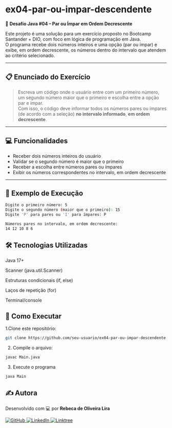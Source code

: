 # ex04-par-ou-impar-descendente

🔢 **Desafio Java #04 – Par ou Ímpar em Ordem Decrescente**

Este projeto é uma solução para um exercício proposto no Bootcamp Santander + DIO, com foco em lógica de programação em Java.  
O programa recebe dois números inteiros e uma opção (par ou ímpar) e exibe, em ordem decrescente, os números dentro do intervalo que atendem ao critério selecionado.

---

## 📋 Enunciado do Exercício

> Escreva um código onde o usuário entre com um primeiro número, um segundo número maior que o primeiro e escolha entre a opção par e ímpar.  
> Com isso, o código deve informar todos os números pares ou ímpares (de acordo com a seleção) **no intervalo informado**, **em ordem decrescente**.

---

## 💻 Funcionalidades

- Receber dois números inteiros do usuário
- Validar se o segundo número é maior que o primeiro
- Receber a escolha entre números pares ou ímpares
- Exibir os números correspondentes no intervalo, em ordem decrescente

---

## 📌 Exemplo de Execução

```bash
Digite o primeiro número: 5
Digite o segundo número (maior que o primeiro): 15
Digite 'P' para pares ou 'I' para ímpares: P

Números pares no intervalo, em ordem decrescente:
14 12 10 8 6
```

## 🛠 Tecnologias Utilizadas
Java 17+

Scanner (java.util.Scanner)

Estruturas condicionais (if, else)

Laços de repetição (for)

Terminal/console

## 🚀 Como Executar

1.Clone este repositório:

```bash
git clone https://github.com/seu-usuario/ex04-par-ou-impar-descendente.git
```

2. Compile o arquivo:
```bash
javac Main.java
```

3. Execute o programa
```bash
java Main
```
## ✍️ Autora

Desenvolvido com 💻 por **Rebeca de Oliveira Lira**

<div align="left">
  <a href="https://github.com/becaliraa" target="_blank">
    <img alt="GitHub" src="https://img.shields.io/badge/GitHub-000?style=for-the-badge&logo=github&logoColor=white"/>
  </a>
  <a href="https://www.linkedin.com/in/becalira/" target="_blank">
    <img alt="LinkedIn" src="https://img.shields.io/badge/LinkedIn-0077B5?style=for-the-badge&logo=linkedin&logoColor=white"/>
  </a>
  <a href="https://linktr.ee/devbeca" target="_blank">
    <img alt="Linktree" src="https://img.shields.io/badge/Linktree-39e09b?style=for-the-badge&logo=linktree&logoColor=white"/>
  </a>
</div>
